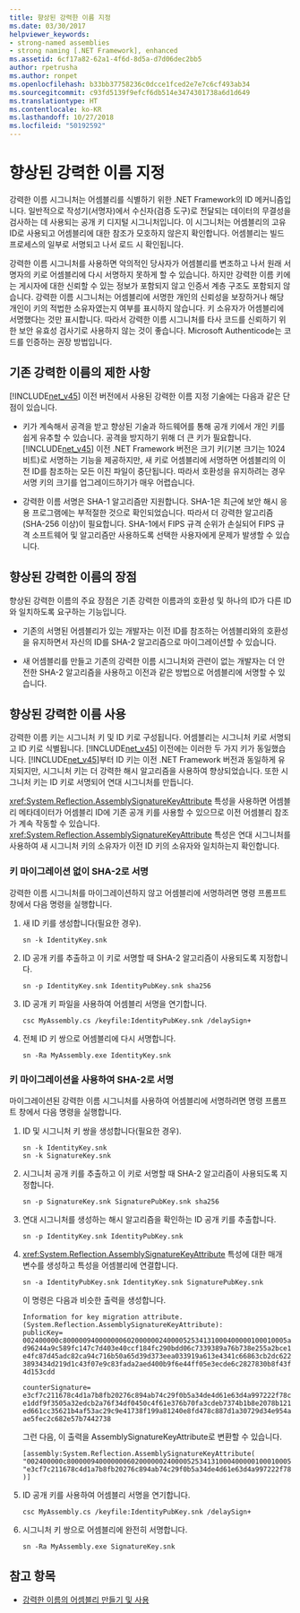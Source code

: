 ```yaml
---
title: 향상된 강력한 이름 지정
ms.date: 03/30/2017
helpviewer_keywords:
- strong-named assemblies
- strong naming [.NET Framework], enhanced
ms.assetid: 6cf17a82-62a1-4f6d-8d5a-d7d06dec2bb5
author: rpetrusha
ms.author: ronpet
ms.openlocfilehash: b33bb37758236c0dcce1fced2e7e7c6cf493ab34
ms.sourcegitcommit: c93fd5139f9efcf6db514e3474301738a6d1d649
ms.translationtype: HT
ms.contentlocale: ko-KR
ms.lasthandoff: 10/27/2018
ms.locfileid: "50192592"
---
```

# <a name="enhanced-strong-naming"></a>향상된 강력한 이름 지정
강력한 이름 시그니처는 어셈블리를 식별하기 위한 .NET Framework의 ID 메커니즘입니다. 일반적으로 작성기(서명자)에서 수신자(검증 도구)로 전달되는 데이터의 무결성을 검사하는 데 사용되는 공개 키 디지털 시그니처입니다. 이 시그니처는 어셈블리의 고유 ID로 사용되고 어셈블리에 대한 참조가 모호하지 않은지 확인합니다. 어셈블리는 빌드 프로세스의 일부로 서명되고 나서 로드 시 확인됩니다.  
  
 강력한 이름 시그니처를 사용하면 악의적인 당사자가 어셈블리를 변조하고 나서 원래 서명자의 키로 어셈블리에 다시 서명하지 못하게 할 수 있습니다. 하지만 강력한 이름 키에는 게시자에 대한 신뢰할 수 있는 정보가 포함되지 않고 인증서 계층 구조도 포함되지 않습니다. 강력한 이름 시그니처는 어셈블리에 서명한 개인의 신뢰성을 보장하거나 해당 개인이 키의 적법한 소유자였는지 여부를 표시하지 않습니다. 키 소유자가 어셈블리에 서명했다는 것만 표시합니다. 따라서 강력한 이름 시그니처를 타사 코드를 신뢰하기 위한 보안 유효성 검사기로 사용하지 않는 것이 좋습니다. Microsoft Authenticode는 코드를 인증하는 권장 방법입니다.  
  
## <a name="limitations-of-conventional-strong-names"></a>기존 강력한 이름의 제한 사항  
 [!INCLUDE[net_v45](../../../includes/net-v45-md.md)] 이전 버전에서 사용된 강력한 이름 지정 기술에는 다음과 같은 단점이 있습니다.  
  
-   키가 계속해서 공격을 받고 향상된 기술과 하드웨어를 통해 공개 키에서 개인 키를 쉽게 유추할 수 있습니다. 공격을 방지하기 위해 더 큰 키가 필요합니다. [!INCLUDE[net_v45](../../../includes/net-v45-md.md)] 이전 .NET Framework 버전은 크기 키(기본 크기는 1024비트)로 서명하는 기능을 제공하지만, 새 키로 어셈블리에 서명하면 어셈블리의 이전 ID를 참조하는 모든 이진 파일이 중단됩니다. 따라서 호환성을 유지하려는 경우 서명 키의 크기를 업그레이드하기가 매우 어렵습니다.  
  
-   강력한 이름 서명은 SHA-1 알고리즘만 지원합니다. SHA-1은 최근에 보안 해시 응용 프로그램에는 부적절한 것으로 확인되었습니다. 따라서 더 강력한 알고리즘(SHA-256 이상)이 필요합니다. SHA-1에서 FIPS 규격 순위가 손실되어 FIPS 규격 소프트웨어 및 알고리즘만 사용하도록 선택한 사용자에게 문제가 발생할 수 있습니다.  
  
## <a name="advantages-of-enhanced-strong-names"></a>향상된 강력한 이름의 장점  
 향상된 강력한 이름의 주요 장점은 기존 강력한 이름과의 호환성 및 하나의 ID가 다른 ID와 일치하도록 요구하는 기능입니다.  
  
-   기존의 서명된 어셈블리가 있는 개발자는 이전 ID를 참조하는 어셈블리와의 호환성을 유지하면서 자신의 ID를 SHA-2 알고리즘으로 마이그레이션할 수 있습니다.  
  
-   새 어셈블리를 만들고 기존의 강력한 이름 시그니처와 관련이 없는 개발자는 더 안전한 SHA-2 알고리즘을 사용하고 이전과 같은 방법으로 어셈블리에 서명할 수 있습니다.  
  
## <a name="using-enhanced-strong-names"></a>향상된 강력한 이름 사용  
 강력한 이름 키는 시그니처 키 및 ID 키로 구성됩니다. 어셈블리는 시그니처 키로 서명되고 ID 키로 식별됩니다. [!INCLUDE[net_v45](../../../includes/net-v45-md.md)] 이전에는 이러한 두 가지 키가 동일했습니다. [!INCLUDE[net_v45](../../../includes/net-v45-md.md)]부터 ID 키는 이전 .NET Framework 버전과 동일하게 유지되지만, 시그니처 키는 더 강력한 해시 알고리즘을 사용하여 향상되었습니다. 또한 시그니처 키는 ID 키로 서명되어 연대 시그니처를 만듭니다.  
  
 <xref:System.Reflection.AssemblySignatureKeyAttribute> 특성을 사용하면 어셈블리 메타데이터가 어셈블리 ID에 기존 공개 키를 사용할 수 있으므로 이전 어셈블리 참조가 계속 작동할 수 있습니다.  <xref:System.Reflection.AssemblySignatureKeyAttribute> 특성은 연대 시그니처를 사용하여 새 시그니처 키의 소유자가 이전 ID 키의 소유자와 일치하는지 확인합니다.  
  
### <a name="signing-with-sha-2-without-key-migration"></a>키 마이그레이션 없이 SHA-2로 서명  
 강력한 이름 시그니처를 마이그레이션하지 않고 어셈블리에 서명하려면 명령 프롬프트 창에서 다음 명령을 실행합니다.  
  
1.  새 ID 키를 생성합니다(필요한 경우).  
  
    ```  
    sn -k IdentityKey.snk  
    ```  
  
2.  ID 공개 키를 추출하고 이 키로 서명할 때 SHA-2 알고리즘이 사용되도록 지정합니다.  
  
    ```  
    sn -p IdentityKey.snk IdentityPubKey.snk sha256  
    ```  
  
3.  ID 공개 키 파일을 사용하여 어셈블리 서명을 연기합니다.  
  
    ```  
    csc MyAssembly.cs /keyfile:IdentityPubKey.snk /delaySign+  
    ```  
  
4.  전체 ID 키 쌍으로 어셈블리에 다시 서명합니다.  
  
    ```  
    sn -Ra MyAssembly.exe IdentityKey.snk  
    ```  
  
### <a name="signing-with-sha-2-with-key-migration"></a>키 마이그레이션을 사용하여 SHA-2로 서명  
 마이그레이션된 강력한 이름 시그니처를 사용하여 어셈블리에 서명하려면 명령 프롬프트 창에서 다음 명령을 실행합니다.  
  
1.  ID 및 시그니처 키 쌍을 생성합니다(필요한 경우).  
  
    ```  
    sn -k IdentityKey.snk  
    sn -k SignatureKey.snk  
    ```  
  
2.  시그니처 공개 키를 추출하고 이 키로 서명할 때 SHA-2 알고리즘이 사용되도록 지정합니다.  
  
    ```  
    sn -p SignatureKey.snk SignaturePubKey.snk sha256  
    ```  
  
3.  연대 시그니처를 생성하는 해시 알고리즘을 확인하는 ID 공개 키를 추출합니다.  
  
    ```  
    sn -p IdentityKey.snk IdentityPubKey.snk  
    ```  
  
4.  <xref:System.Reflection.AssemblySignatureKeyAttribute> 특성에 대한 매개 변수를 생성하고 특성을 어셈블리에 연결합니다.  
  
    ```  
    sn -a IdentityPubKey.snk IdentityKey.snk SignaturePubKey.snk  
    ```  

    이 명령은 다음과 비슷한 출력을 생성합니다.

    ```
    Information for key migration attribute.
    (System.Reflection.AssemblySignatureKeyAttribute):
    publicKey=
    002400000c80000094000000060200000024000052534131000400000100010005a3a81ac0a519
    d96244a9c589fc147c7d403e40ccf184fc290bdd06c7339389a76b738e255a2bce1d56c3e7e936
    e4fc87d45adc82ca94c716b50a65d39d373eea033919a613e4341c66863cb2dc622bcb541762b4
    3893434d219d1c43f07e9c83fada2aed400b9f6e44ff05e3ecde6c2827830b8f43f7ac8e3270a3
    4d153cdd

    counterSignature=
    e3cf7c211678c4d1a7b8fb20276c894ab74c29f0b5a34de4d61e63d4a997222f78cdcbfe4c91eb
    e1ddf9f3505a32edcb2a76f34df0450c4f61e376b70fa3cdeb7374b1b8e2078b121e2ee6e8c6a8
    ed661cc35621b4af53ac29c9e41738f199a81240e8fd478c887d1a30729d34e954a97cddce66e3
    ae5fec2c682e57b7442738
    ```

    그런 다음, 이 출력을 AssemblySignatureKeyAttribute로 변환할 수 있습니다.

    ```
    [assembly:System.Reflection.AssemblySignatureKeyAttribute(
    "002400000c80000094000000060200000024000052534131000400000100010005a3a81ac0a519d96244a9c589fc147c7d403e40ccf184fc290bdd06c7339389a76b738e255a2bce1d56c3e7e936e4fc87d45adc82ca94c716b50a65d39d373eea033919a613e4341c66863cb2dc622bcb541762b43893434d219d1c43f07e9c83fada2aed400b9f6e44ff05e3ecde6c2827830b8f43f7ac8e3270a34d153cdd",
    "e3cf7c211678c4d1a7b8fb20276c894ab74c29f0b5a34de4d61e63d4a997222f78cdcbfe4c91ebe1ddf9f3505a32edcb2a76f34df0450c4f61e376b70fa3cdeb7374b1b8e2078b121e2ee6e8c6a8ed661cc35621b4af53ac29c9e41738f199a81240e8fd478c887d1a30729d34e954a97cddce66e3ae5fec2c682e57b7442738"
    )]
    ```
  
5.  ID 공개 키를 사용하여 어셈블리 서명을 연기합니다.  
  
    ```  
    csc MyAssembly.cs /keyfile:IdentityPubKey.snk /delaySign+  
    ```  
  
6.  시그니처 키 쌍으로 어셈블리에 완전히 서명합니다.  
  
    ```  
    sn -Ra MyAssembly.exe SignatureKey.snk  
    ```  
  
## <a name="see-also"></a>참고 항목  
- [강력한 이름의 어셈블리 만들기 및 사용](../../../docs/framework/app-domains/create-and-use-strong-named-assemblies.md)
